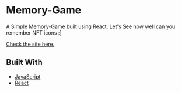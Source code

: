 # Memory-Game
 A Simple Memory-Game built using React. Let's See how well can you remember NFT icons :]
 
 [Check the site here.](#https://lambent-marigold-90ff75.netlify.app)
 
 ## Built With
* [JavaScript](#https://www.javascript.com/)
* [React](#https://reactjs.org/)

